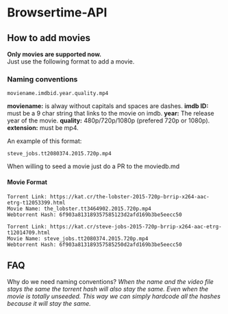 # Browsertime-API

## How to add movies
**Only movies are supported now.**  
Just use the following format to add a movie.  

### Naming conventions
```
moviename.imdbid.year.quality.mp4
```
**moviename:** is alway without capitals and spaces are dashes.
**imdb ID:** must be a 9 char string that links to the movie on imdb.
**year:** The release year of the movie.
**quality:** 480p/720p/1080p (prefered 720p or 1080p).
**extension:** must be mp4.         

An example of this format:
```
steve_jobs.tt2080374.2015.720p.mp4
```




When willing to seed a movie just do a PR to the moviedb.md
#### Movie Format
    Torrent Link: https://kat.cr/the-lobster-2015-720p-brrip-x264-aac-etrg-t12053399.html
    Movie Name: the_lobster.tt3464902.2015.720p.mp4
    Webtorrent Hash: 6f903a813189357585123d2afd169b3be5eecc50
    
    Torrent Link: https://kat.cr/steve-jobs-2015-720p-brrip-x264-aac-etrg-t12014709.html
    Movie Name: steve_jobs.tt2080374.2015.720p.mp4
    Webtorrent Hash: 6f903a813189357585250d2afd169b3be5eecc50 


## FAQ
Why do we need naming conventions? 
*When the name and the video file stays the same the torrent hash will also stay the same. Even when the movie is totally unseeded. This way we can simply hardcode all the hashes because it will stay the same.*
